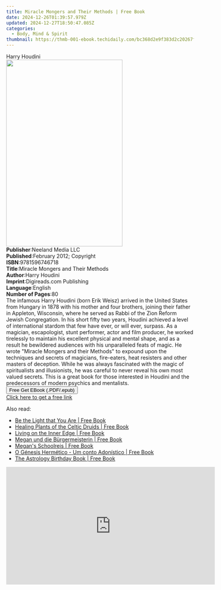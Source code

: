 ```yaml
---
title: Miracle Mongers and Their Methods | Free Book
date: 2024-12-26T01:39:57.979Z
updated: 2024-12-27T18:50:47.085Z
categories:
  - Body, Mind & Spirit
thumbnail: https://thmb-001-ebook.techidaily.com/bc368d2e9f383d2c20267faf46733e18e749e6e3e5ddec50f37fe4245221bc77.jpg
---
```

<main id="book-container">
  <div class="flex flex-col">
    <div class="book-brief flex-1 py-6 px-4 sm:p-6 md:py-10 md:px-8">
      <!-- brief-->
      <div class="book-brief-main">Harry Houdini</div>
    </div>
    <div
      class="book-meta-info flex-1 grid gap-4 col-start-1 col-end-3 row-start-1 sm:mb-6 sm:grid-cols-4 lg:gap-6 lg:col-start-2 lg:row-end-6 lg:row-span-6 lg:mb-0"
    >
      <div
        class="book-meta-info-left place-content-center mt-4 p-4 text-sm leading-6 col-start-2 col-span-2 dark:text-slate-400"
      >
        <img
          class="w-full h-500 object-cover rounded-lg sm:h-255 sm:col-span-2 lg:col-span-full"
          src="https://img-001-ebook.techidaily.com/829ae0800970a588f68341f92310ee9fb63237a75197a7af6cc7aec6037b983d.jpg"
          alt=""
          width="312"
          height="500"
        />
      </div>
      <div
        class="book-meta-info-right mt-2 col-start-1 row-start-2 col-span-3 self-center"
      >
        <!-- meta data  -->
        <div class="flex flex-col px-4 md:px-8">
          <div class="flex-1">
            <strong>Publisher</strong>:<span class="px-2"
              >Neeland Media LLC</span
            >
          </div>
          <div class="flex-1">
            <strong>Published</strong>:<span class="px-2"
              >February 2012; Copyright</span
            >
          </div>
          <div class="flex-1">
            <strong>ISBN</strong>:<span class="px-2">9781596746718</span>
          </div>
          <div class="flex-1">
            <strong>Title</strong>:<span class="px-2"
              >Miracle Mongers and Their Methods</span
            >
          </div>
          <div class="flex-1">
            <strong>Author</strong>:<span class="px-2">Harry Houdini</span>
          </div>
          <div class="flex-1">
            <strong>Imprint</strong>:<span class="px-2"
              >Digireads.com Publishing</span
            >
          </div>
          <div class="flex-1">
            <strong>Language</strong>:<span class="px-2">English</span>
          </div>
          <div class="flex-1">
            <strong>Number of Pages</strong>:<span class="px-2">80</span>
          </div>
        </div>
      </div>
    </div>
    <div class="book-description flex-1 py-6 px-4 sm:p-6 md:py-10 md:px-8">
      <div class="book-description-main">
        <div accordion-content="" id="description">
          The infamous Harry Houdini (born Erik Weisz) arrived in the United
          States from Hungary in 1878 with his mother and four brothers, joining
          their father in Appleton, Wisconsin, where he served as Rabbi of the
          Zion Reform Jewish Congregation. In his short fifty two years, Houdini
          achieved a level of international stardom that few have ever, or will
          ever, surpass. As a magician, escapologist, stunt performer, actor and
          film producer, he worked tirelessly to maintain his excellent physical
          and mental shape, and as a result he bewildered audiences with his
          unparalleled feats of magic. He wrote "Miracle Mongers and their
          Methods" to expound upon the techniques and secrets of magicians,
          fire-eaters, heat resisters and other masters of deception. While he
          was always fascinated with the magic of spiritualists and
          illusionists, he was careful to never reveal his own most valued
          secrets. This is a great book for those interested in Houdini and the
          predecessors of modern psychics and mentalists.
        </div>
      </div>
    </div>
    <div class="book-excerpts flex-1 py-6 px-4 sm:p-6 md:py-10 md:px-8"></div>
    <div
      class="book-about-author flex-1 py-6 px-4 sm:p-6 md:py-10 md:px-8"
    ></div>
    <div class="book-free-get flex-1 py-6 px-4 sm:p-6 md:py-10 md:px-8">
      <button
        id="btn-free-get"
        class="bg-blue-500 hover:bg-blue-700 text-white font-bold py-2 px-4 rounded"
      >
        Free Get EBook (.PDF/.epub)
      </button>
      <div id="countdown-display" class="px-2 text-lg mt-2"></div>
      <a
        id="free-link"
        class="hidden bg-blue-500 hover:bg-blue-700 text-white font-bold py-2 px-4 rounded"
        href="https://www.ebooks.com/en-us/book/96456244/miracle-mongers-and-their-methods/harry-houdini/"
        target="_blank"
        >Click here to get a free link</a
      >
    </div>
    <script>
      let countdownTime = 0;
      let countdownInterval = null;
      document
        .getElementById('btn-free-get')
        .addEventListener('click', startCountdown);
      function startCountdown() {
        countdownTime = new Date().getTime() + 60000 * 3;
        countdownInterval = setInterval(updateCountdown, 1000);
        document.getElementById('btn-free-get').disabled = true;
        document
          .getElementById('btn-free-get')
          .classList.add('bg-gray-500', 'cursor-not-allowed');
      }
      function updateCountdown() {
        let currentTime = new Date().getTime();
        let timeLeft = countdownTime - currentTime;
        let secondsLeft = Math.floor(timeLeft / 1000);
        document.getElementById('countdown-display').innerHTML =
          `Remaining time: ${secondsLeft} seconds.`;
        if (secondsLeft <= 0) {
          clearInterval(countdownInterval);
          document.getElementById('btn-free-get').classList.add('hidden');
          document.getElementById('free-link').classList.remove('hidden');
          document.getElementById('countdown-display').innerHTML = '';
        }
      }
    </script>
  </div>
</main>

<ins class="adsbygoogle"
      style="display:block"
      data-ad-client="ca-pub-7571918770474297"
      data-ad-slot="8358498916"
      data-ad-format="auto"
      data-full-width-responsive="true"></ins>
    

<span class="atpl-alsoreadstyle">Also read:</span>
<div><ul>
<li><a href="https://novels-ebooks.techidaily.com/209550287-9781612834337-be-the-light-that-you-are/"><u>Be the Light that You Are | Free Book</u></a></li>
<li><a href="https://novels-ebooks.techidaily.com/209548354-9781785355554-healing-plants-of-the-celtic-druids/"><u>Healing Plants of the Celtic Druids | Free Book</u></a></li>
<li><a href="https://novels-ebooks.techidaily.com/209548353-9781785357817-living-on-the-inner-edge/"><u>Living on the Inner Edge | Free Book</u></a></li>
<li><a href="https://novels-ebooks.techidaily.com/209551241-9781547558780-megan-und-die-burgermeisterin/"><u>Megan und die Bürgermeisterin | Free Book</u></a></li>
<li><a href="https://novels-ebooks.techidaily.com/209551233-9781547559787-megans-schoolreis/"><u>Megan's Schoolreis | Free Book</u></a></li>
<li><a href="https://novels-ebooks.techidaily.com/209551173-9781547560158-o-genesis-hermetico-um-conto-adonistico/"><u>O Génesis Hermético - Um conto Adonístico | Free Book</u></a></li>
<li><a href="https://novels-ebooks.techidaily.com/209549632-9781781577295-the-astrology-birthday-book/"><u>The Astrology Birthday Book | Free Book</u></a></li>
</ul></div>

<!-- affiliate ads begin -->
<iframe width="560" height="315" src="https://www.youtube.com/embed/Zgwn5kVI5V4?si=1j6j4OuSSndFieXU" title="YouTube video player" frameborder="0" allow="accelerometer; autoplay; clipboard-write; encrypted-media; gyroscope; picture-in-picture; web-share" referrerpolicy="strict-origin-when-cross-origin" allowfullscreen></iframe>
<!-- affiliate ads end -->

